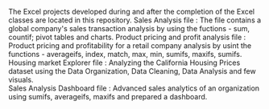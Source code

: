 The Excel projects developed during and after the completion of the Excel classes are located in this repository. 
Sales Analysis file : The file contains a global company's sales transaction analysis by using the fuctions - sum, countif; pivot tables and charts.
Product pricing and profit analysis file : Product pricing and profitability for a retail company analysis by usint the functions - averageifs, index, match, max, min, sumifs, maxifs, sumifs.
Housing market Explorer file : Analyzing the California Housing Prices dataset using the Data Organization, Data Cleaning, Data Analysis and few visuals.  
Sales Analysis Dashboard file : Advanced sales analytics of an organization using sumifs, averageifs, maxifs and prepared a dashboard.
